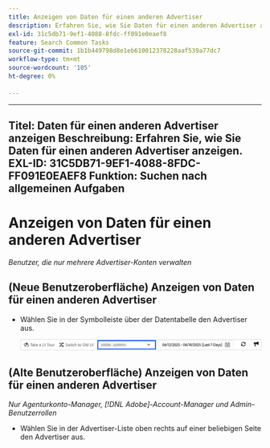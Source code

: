 ```yaml
---
title: Anzeigen von Daten für einen anderen Advertiser
description: Erfahren Sie, wie Sie Daten für einen anderen Advertiser anzeigen.
exl-id: 31c5db71-9ef1-4088-8fdc-ff091e0eaef8
feature: Search Common Tasks
source-git-commit: 1b1b449798d8e1eb610012378228aaf539a77dc7
workflow-type: tm+mt
source-wordcount: '105'
ht-degree: 0%

---
```


---
Titel: Daten für einen anderen Advertiser anzeigen
Beschreibung: Erfahren Sie, wie Sie Daten für einen anderen Advertiser anzeigen.
EXL-ID: 31C5DB71-9EF1-4088-8FDC-FF091E0EAEF8
Funktion: Suchen nach allgemeinen Aufgaben
---
# Anzeigen von Daten für einen anderen Advertiser

*Benutzer, die nur mehrere Advertiser-Konten verwalten*

## (Neue Benutzeroberfläche) Anzeigen von Daten für einen anderen Advertiser

* Wählen Sie in der Symbolleiste über der Datentabelle den Advertiser aus.

  ![Advertiser-Selektor in Symbolleiste](/help/search-social-commerce/assets/advertiser-selector.png "Advertiser-Selektor in Symbolleiste")

## (Alte Benutzeroberfläche) Anzeigen von Daten für einen anderen Advertiser

*Nur Agenturkonto-Manager, [!DNL Adobe]-Account-Manager und Admin-Benutzerrollen*

* Wählen Sie in der Advertiser-Liste oben rechts auf einer beliebigen Seite den Advertiser aus.
